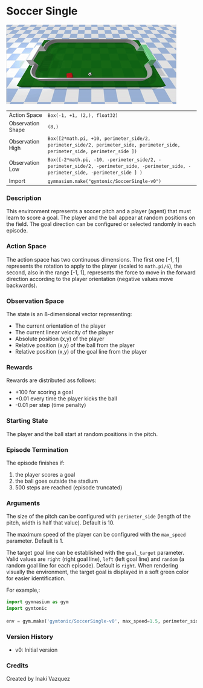 # Soccer Single

![Soccer single](images/soccer_single_continuous.gif)


|   |   |
|---|---|
| Action Space | `Box(-1, +1, (2,), float32)` |
| Observation Shape | `(8,)` |
| Observation High | `Box([2*math.pi, +10, perimeter_side/2, perimeter_side/2, perimeter_side, perimeter_side, perimeter_side, perimeter_side ])` |
| Observation Low | `Box([-2*math.pi, -10, -perimeter_side/2, -perimeter_side/2, -perimeter_side, -perimeter_side, -perimeter_side, -perimeter_side ] )` |
| Import | `gymnasium.make("gymtonic/SoccerSingle-v0")` | 


### Description
This environment represents a soccer pitch and a player (agent) that must learn to score a goal. The player and the ball appear at random positions on the field. The goal direction can be configured or selected randomly in each episode.

### Action Space
The action space has two continuous dimensions. The first one [-1, 1] represents the rotation to apply to the player (scaled to `math.pi/6`), the second, also in the range [-1, 1], represents the force to move in the forward direction according to the player orientation (negative values move backwards). 

### Observation Space
The state is an 8-dimensional vector representing:
- The current orientation of the player
- The current linear velocity of the player
- Absolute position (x,y) of the player
- Relative position (x,y) of the ball from the player
- Relative position (x,y) of the goal line from the player

### Rewards
Rewards are distributed ass follows:
- +100 for scoring a goal
- +0.01 every time the player kicks the ball
- -0.01 per step (time penalty)

### Starting State
The player and the ball start at random positions in the pitch.

### Episode Termination
The episode finishes if:
1) the player scores a goal
2) the ball goes outside the stadium
2) 500 steps are reached (episode truncated)

### Arguments
The size of the pitch can be configured with `perimeter_side` (length of the pitch, width is half that value). Default is 10.

The maximum speed of the player can be configured with the `max_speed` parameter. Default is 1.

The target goal line can be established with the `goal_target` parameter. Valid values are `right` (right goal line), `left` (left goal line) and `random` (a random goal line for each episode). Default is `right`. When rendering visually the environment, the target goal is displayed in a soft green color for easier identification.

For example,:
```python
import gymnasium as gym
import gymtonic

env = gym.make('gymtonic/SoccerSingle-v0', max_speed=1.5, perimeter_side=8, goal_target='random', render_mode='human')
```


### Version History
- v0: Initial version

<!-- ### References -->

### Credits
Created by Inaki Vazquez
